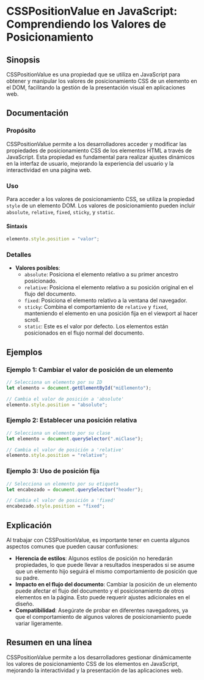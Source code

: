<!--
Meta Description: # CSSPositionValue en JavaScript: Comprendiendo los Valores de Posicionamiento ## Sinopsis CSSPositionValue es una propiedad que se utiliza en JavaScr...
Meta Keywords: elemento, posición, los, javascript, posicionamiento
-->

# CSSPositionValue en JavaScript: Comprendiendo los Valores de Posicionamiento

## Sinopsis
CSSPositionValue es una propiedad que se utiliza en JavaScript para obtener y manipular los valores de posicionamiento CSS de un elemento en el DOM, facilitando la gestión de la presentación visual en aplicaciones web.

## Documentación
### Propósito
CSSPositionValue permite a los desarrolladores acceder y modificar las propiedades de posicionamiento CSS de los elementos HTML a través de JavaScript. Esta propiedad es fundamental para realizar ajustes dinámicos en la interfaz de usuario, mejorando la experiencia del usuario y la interactividad en una página web.

### Uso
Para acceder a los valores de posicionamiento CSS, se utiliza la propiedad `style` de un elemento DOM. Los valores de posicionamiento pueden incluir `absolute`, `relative`, `fixed`, `sticky`, y `static`. 

#### Sintaxis
```javascript
elemento.style.position = "valor";
```

### Detalles
- **Valores posibles**:
  - `absolute`: Posiciona el elemento relativo a su primer ancestro posicionado.
  - `relative`: Posiciona el elemento relativo a su posición original en el flujo del documento.
  - `fixed`: Posiciona el elemento relativo a la ventana del navegador.
  - `sticky`: Combina el comportamiento de `relative` y `fixed`, manteniendo el elemento en una posición fija en el viewport al hacer scroll.
  - `static`: Este es el valor por defecto. Los elementos están posicionados en el flujo normal del documento.

## Ejemplos
### Ejemplo 1: Cambiar el valor de posición de un elemento
```javascript
// Selecciona un elemento por su ID
let elemento = document.getElementById("miElemento");

// Cambia el valor de posición a 'absolute'
elemento.style.position = "absolute";
```

### Ejemplo 2: Establecer una posición relativa
```javascript
// Selecciona un elemento por su clase
let elemento = document.querySelector(".miClase");

// Cambia el valor de posición a 'relative'
elemento.style.position = "relative";
```

### Ejemplo 3: Uso de posición fija
```javascript
// Selecciona un elemento por su etiqueta
let encabezado = document.querySelector("header");

// Cambia el valor de posición a 'fixed'
encabezado.style.position = "fixed";
```

## Explicación
Al trabajar con CSSPositionValue, es importante tener en cuenta algunos aspectos comunes que pueden causar confusiones:

- **Herencia de estilos**: Algunos estilos de posición no heredarán propiedades, lo que puede llevar a resultados inesperados si se asume que un elemento hijo seguirá el mismo comportamiento de posición que su padre.
- **Impacto en el flujo del documento**: Cambiar la posición de un elemento puede afectar el flujo del documento y el posicionamiento de otros elementos en la página. Esto puede requerir ajustes adicionales en el diseño.
- **Compatibilidad**: Asegúrate de probar en diferentes navegadores, ya que el comportamiento de algunos valores de posicionamiento puede variar ligeramente.

## Resumen en una línea
CSSPositionValue permite a los desarrolladores gestionar dinámicamente los valores de posicionamiento CSS de los elementos en JavaScript, mejorando la interactividad y la presentación de las aplicaciones web.